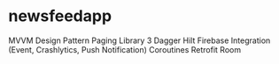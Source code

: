 # newsfeedapp

MVVM Design Pattern
Paging Library 3
Dagger Hilt
Firebase Integration (Event, Crashlytics, Push Notification)
Coroutines
Retrofit
Room
